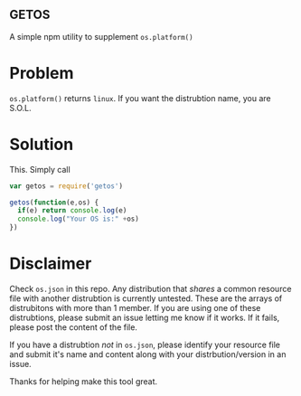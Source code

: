GETOS
---

A simple npm utility to supplement `os.platform()`

# Problem
`os.platform()` returns `linux`. If you want the distrubtion name, you are S.O.L.

# Solution
This. Simply call

```js
var getos = require('getos')

getos(function(e,os) {
  if(e) return console.log(e)
  console.log("Your OS is:" +os)
})
```

# Disclaimer
Check `os.json` in this repo. Any distribution that *shares* a common resource file with another distrubtion is currently untested. These are the arrays of distrubitons with more than 1 member. If you are using one of these distrubtions, please submit an issue letting me know if it works. If it fails, please post the content of the file.

If you have a distrubtion *not* in `os.json`, please identify your resource file and submit it's name and content along with your distrbution/version in an issue.

Thanks for helping make this tool great.
